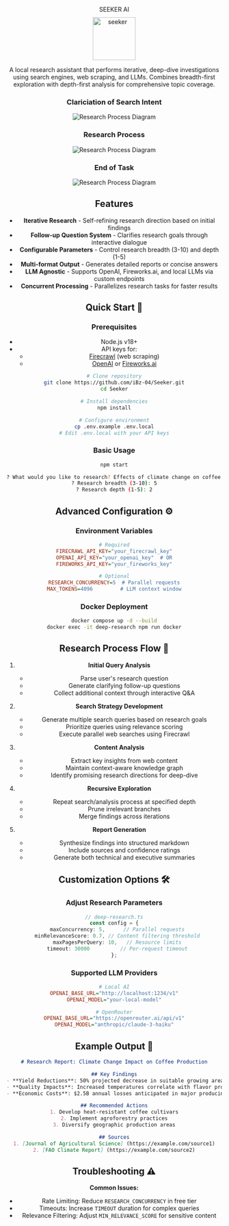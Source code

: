 <div align="center">
SEEKER AI
</div>

<div align="center" style="margin-top: 10px">
  <a href="https://omnipad-web.vercel.app/">
    <img
      src="https://res.cloudinary.com/diekemzs9/image/upload/v1743977262/Launch_LinkedIn_Single_Image_Ad_rchi1u.png"
      alt="seeker"
      height="100"
    />
  </a>

A local research assistant that performs iterative, deep-dive investigations using search engines, web scraping, and LLMs. Combines breadth-first exploration with depth-first analysis for comprehensive topic coverage.

### Clariciation of Search Intent
![Research Process Diagram](https://res.cloudinary.com/diekemzs9/image/upload/v1742669225/Screenshot_2025-03-22_181603_cl5rgp.png)

### Research Process
![Research Process Diagram](https://res.cloudinary.com/diekemzs9/image/upload/v1742669225/Screenshot_2025-03-22_181656_bfcrwe.png)

### End of Task
![Research Process Diagram](https://res.cloudinary.com/diekemzs9/image/upload/v1742669225/Screenshot_2025-03-22_181734_zdoaku.png)


## Features 

- **Iterative Research** - Self-refining research direction based on initial findings
- **Follow-up Question System** - Clarifies research goals through interactive dialogue
- **Configurable Parameters** - Control research breadth (3-10) and depth (1-5)
- **Multi-format Output** - Generates detailed reports or concise answers
- **LLM Agnostic** - Supports OpenAI, Fireworks.ai, and local LLMs via custom endpoints
- **Concurrent Processing** - Parallelizes research tasks for faster results

## Quick Start 🚀

### Prerequisites
- Node.js v18+
- API keys for:
  - [Firecrawl](https://firecrawl.dev/) (web scraping)
  - [OpenAI](https://openai.com/) or [Fireworks.ai](https://fireworks.ai/)

```bash
# Clone repository
git clone https://github.com/iBz-04/Seeker.git
cd Seeker

# Install dependencies
npm install

# Configure environment
cp .env.example .env.local
# Edit .env.local with your API keys
```

### Basic Usage
```bash
npm start

? What would you like to research? Effects of climate change on coffee production
? Research breadth (3-10): 5
? Research depth (1-5): 2
```

## Advanced Configuration ⚙️

### Environment Variables
```ini
# Required
FIRECRAWL_API_KEY="your_firecrawl_key"
OPENAI_API_KEY="your_openai_key"  # OR
FIREWORKS_API_KEY="your_fireworks_key"

# Optional
RESEARCH_CONCURRENCY=5  # Parallel requests
MAX_TOKENS=4096         # LLM context window
```

### Docker Deployment
```bash
docker compose up -d --build
docker exec -it deep-research npm run docker
```

## Research Process Flow 🔄

1. **Initial Query Analysis**
   - Parse user's research question
   - Generate clarifying follow-up questions
   - Collect additional context through interactive Q&A

2. **Search Strategy Development**
   - Generate multiple search queries based on research goals
   - Prioritize queries using relevance scoring
   - Execute parallel web searches using Firecrawl

3. **Content Analysis**
   - Extract key insights from web content
   - Maintain context-aware knowledge graph
   - Identify promising research directions for deep-dive

4. **Recursive Exploration**
   - Repeat search/analysis process at specified depth
   - Prune irrelevant branches
   - Merge findings across iterations

5. **Report Generation**
   - Synthesize findings into structured markdown
   - Include sources and confidence ratings
   - Generate both technical and executive summaries

## Customization Options 🛠️

### Adjust Research Parameters
```typescript
// deep-research.ts
const config = {
  maxConcurrency: 5,      // Parallel requests
  minRelevanceScore: 0.7, // Content filtering threshold
  maxPagesPerQuery: 10,   // Resource limits
  timeout: 30000          // Per-request timeout
};
```

### Supported LLM Providers
```ini
# Local AI
OPENAI_BASE_URL="http://localhost:1234/v1"
OPENAI_MODEL="your-local-model"

# OpenRouter
OPENAI_BASE_URL="https://openrouter.ai/api/v1"
OPENAI_MODEL="anthropic/claude-3-haiku"
```

## Example Output 📄

```markdown
# Research Report: Climate Change Impact on Coffee Production

## Key Findings
- **Yield Reductions**: 50% projected decrease in suitable growing areas by 2050
- **Quality Impacts**: Increased temperatures correlate with flavor profile degradation
- **Economic Costs**: $2.5B annual losses anticipated in major producing regions

## Recommended Actions
1. Develop heat-resistant coffee cultivars
2. Implement agroforestry practices
3. Diversify geographic production areas

## Sources
1. [Journal of Agricultural Science] (https://example.com/source1)
2. [FAO Climate Report] (https://example.com/source2)
```

## Troubleshooting ⚠️

**Common Issues:**
- Rate Limiting: Reduce `RESEARCH_CONCURRENCY` in free tier
- Timeouts: Increase `TIMEOUT` duration for complex queries
- Relevance Filtering: Adjust `MIN_RELEVANCE_SCORE` for sensitive content





